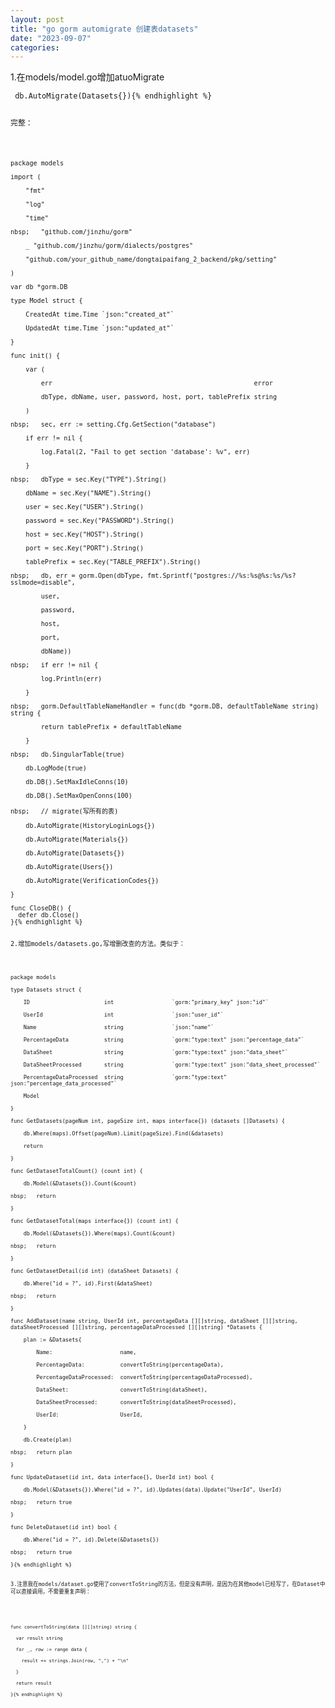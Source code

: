 ```yaml
---
layout: post
title: "go gorm automigrate 创建表datasets"
date: "2023-09-07"
categories: 
---
```

<p>1.在models/model.go增加atuoMigrate</p>

<pre>
<code>&nbsp;db.AutoMigrate(Datasets{}){% endhighlight %}

<p>完整：</p>

<pre>
<code>package models

import (

&nbsp;&nbsp; &nbsp;&quot;fmt&quot;

&nbsp;&nbsp; &nbsp;&quot;log&quot;

&nbsp;&nbsp; &nbsp;&quot;time&quot;

nbsp;&nbsp; &nbsp;&quot;github.com/jinzhu/gorm&quot;

&nbsp;&nbsp; &nbsp;_ &quot;github.com/jinzhu/gorm/dialects/postgres&quot;

&nbsp;&nbsp; &nbsp;&quot;github.com/your_github_name/dongtaipaifang_2_backend/pkg/setting&quot;

)

var db *gorm.DB

type Model struct {

&nbsp;&nbsp; &nbsp;CreatedAt time.Time `json:&quot;created_at&quot;`

&nbsp;&nbsp; &nbsp;UpdatedAt time.Time `json:&quot;updated_at&quot;`

}

func init() {

&nbsp;&nbsp; &nbsp;var (

&nbsp;&nbsp; &nbsp;&nbsp;&nbsp; &nbsp;err&nbsp;&nbsp;&nbsp;&nbsp;&nbsp;&nbsp;&nbsp;&nbsp;&nbsp;&nbsp;&nbsp;&nbsp;&nbsp;&nbsp;&nbsp;&nbsp;&nbsp;&nbsp;&nbsp;&nbsp;&nbsp;&nbsp;&nbsp;&nbsp;&nbsp;&nbsp;&nbsp;&nbsp;&nbsp;&nbsp;&nbsp;&nbsp;&nbsp;&nbsp;&nbsp;&nbsp;&nbsp;&nbsp;&nbsp;&nbsp;&nbsp;&nbsp;&nbsp;&nbsp;&nbsp;&nbsp;&nbsp;&nbsp;&nbsp;&nbsp;&nbsp;&nbsp; error

&nbsp;&nbsp; &nbsp;&nbsp;&nbsp; &nbsp;dbType, dbName, user, password, host, port, tablePrefix string

&nbsp;&nbsp; &nbsp;)

nbsp;&nbsp; &nbsp;sec, err := setting.Cfg.GetSection(&quot;database&quot;)

&nbsp;&nbsp; &nbsp;if err != nil {

&nbsp;&nbsp; &nbsp;&nbsp;&nbsp; &nbsp;log.Fatal(2, &quot;Fail to get section &#39;database&#39;: %v&quot;, err)

&nbsp;&nbsp; &nbsp;}

nbsp;&nbsp; &nbsp;dbType = sec.Key(&quot;TYPE&quot;).String()

&nbsp;&nbsp; &nbsp;dbName = sec.Key(&quot;NAME&quot;).String()

&nbsp;&nbsp; &nbsp;user = sec.Key(&quot;USER&quot;).String()

&nbsp;&nbsp; &nbsp;password = sec.Key(&quot;PASSWORD&quot;).String()

&nbsp;&nbsp; &nbsp;host = sec.Key(&quot;HOST&quot;).String()

&nbsp;&nbsp; &nbsp;port = sec.Key(&quot;PORT&quot;).String()

&nbsp;&nbsp; &nbsp;tablePrefix = sec.Key(&quot;TABLE_PREFIX&quot;).String()

nbsp;&nbsp; &nbsp;db, err = gorm.Open(dbType, fmt.Sprintf(&quot;postgres://%s:%s@%s:%s/%s?sslmode=disable&quot;,

&nbsp;&nbsp; &nbsp;&nbsp;&nbsp; &nbsp;user,

&nbsp;&nbsp; &nbsp;&nbsp;&nbsp; &nbsp;password,

&nbsp;&nbsp; &nbsp;&nbsp;&nbsp; &nbsp;host,

&nbsp;&nbsp; &nbsp;&nbsp;&nbsp; &nbsp;port,

&nbsp;&nbsp; &nbsp;&nbsp;&nbsp; &nbsp;dbName))

nbsp;&nbsp; &nbsp;if err != nil {

&nbsp;&nbsp; &nbsp;&nbsp;&nbsp; &nbsp;log.Println(err)

&nbsp;&nbsp; &nbsp;}

nbsp;&nbsp; &nbsp;gorm.DefaultTableNameHandler = func(db *gorm.DB, defaultTableName string) string {

&nbsp;&nbsp; &nbsp;&nbsp;&nbsp; &nbsp;return tablePrefix + defaultTableName

&nbsp;&nbsp; &nbsp;}

nbsp;&nbsp; &nbsp;db.SingularTable(true)

&nbsp;&nbsp; &nbsp;db.LogMode(true)

&nbsp;&nbsp; &nbsp;db.DB().SetMaxIdleConns(10)

&nbsp;&nbsp; &nbsp;db.DB().SetMaxOpenConns(100)

nbsp;&nbsp; &nbsp;// migrate(写所有的表)

&nbsp;&nbsp; &nbsp;db.AutoMigrate(HistoryLoginLogs{})

&nbsp;&nbsp; &nbsp;db.AutoMigrate(Materials{})

&nbsp;&nbsp; &nbsp;db.AutoMigrate(Datasets{})

&nbsp;&nbsp; &nbsp;db.AutoMigrate(Users{})

&nbsp;&nbsp; &nbsp;db.AutoMigrate(VerificationCodes{})

}

func CloseDB() {
  defer db.Close()
}{% endhighlight %}

<p>2.增加models/datasets.go,写增删改查的方法。类似于：</p>

<pre>
<code>package models

type Datasets struct {

&nbsp;&nbsp; &nbsp;ID&nbsp;&nbsp;&nbsp;&nbsp;&nbsp;&nbsp;&nbsp;&nbsp;&nbsp;&nbsp;&nbsp;&nbsp;&nbsp;&nbsp;&nbsp;&nbsp;&nbsp;&nbsp;&nbsp;&nbsp;&nbsp;&nbsp; int&nbsp;&nbsp;&nbsp;&nbsp;&nbsp;&nbsp;&nbsp;&nbsp;&nbsp;&nbsp;&nbsp;&nbsp;&nbsp;&nbsp;&nbsp;&nbsp;&nbsp; `gorm:&quot;primary_key&quot; json:&quot;id&quot;`

&nbsp;&nbsp; &nbsp;UserId&nbsp;&nbsp;&nbsp;&nbsp;&nbsp;&nbsp;&nbsp;&nbsp;&nbsp;&nbsp;&nbsp;&nbsp;&nbsp;&nbsp;&nbsp;&nbsp;&nbsp;&nbsp; int&nbsp;&nbsp;&nbsp;&nbsp;&nbsp;&nbsp;&nbsp;&nbsp;&nbsp;&nbsp;&nbsp;&nbsp;&nbsp;&nbsp;&nbsp;&nbsp;&nbsp; `json:&quot;user_id&quot;`

&nbsp;&nbsp; &nbsp;Name&nbsp;&nbsp;&nbsp;&nbsp;&nbsp;&nbsp;&nbsp;&nbsp;&nbsp;&nbsp;&nbsp;&nbsp;&nbsp;&nbsp;&nbsp;&nbsp;&nbsp;&nbsp;&nbsp;&nbsp; string&nbsp;&nbsp;&nbsp;&nbsp;&nbsp;&nbsp;&nbsp;&nbsp;&nbsp;&nbsp;&nbsp;&nbsp;&nbsp;&nbsp; `json:&quot;name&quot;`

&nbsp;&nbsp; &nbsp;PercentageData&nbsp;&nbsp;&nbsp;&nbsp;&nbsp;&nbsp;&nbsp;&nbsp;&nbsp;&nbsp; string&nbsp;&nbsp;&nbsp;&nbsp;&nbsp;&nbsp;&nbsp;&nbsp;&nbsp;&nbsp;&nbsp;&nbsp;&nbsp;&nbsp; `gorm:&quot;type:text&quot; json:&quot;percentage_data&quot;`

&nbsp;&nbsp; &nbsp;DataSheet&nbsp;&nbsp;&nbsp;&nbsp;&nbsp;&nbsp;&nbsp;&nbsp;&nbsp;&nbsp;&nbsp;&nbsp;&nbsp;&nbsp;&nbsp; string&nbsp;&nbsp;&nbsp;&nbsp;&nbsp;&nbsp;&nbsp;&nbsp;&nbsp;&nbsp;&nbsp;&nbsp;&nbsp;&nbsp; `gorm:&quot;type:text&quot; json:&quot;data_sheet&quot;`

&nbsp;&nbsp; &nbsp;DataSheetProcessed&nbsp;&nbsp;&nbsp;&nbsp;&nbsp;&nbsp; string&nbsp;&nbsp;&nbsp;&nbsp;&nbsp;&nbsp;&nbsp;&nbsp;&nbsp;&nbsp;&nbsp;&nbsp;&nbsp;&nbsp; `gorm:&quot;type:text&quot; json:&quot;data_sheet_processed&quot;`

&nbsp;&nbsp; &nbsp;PercentageDataProcessed&nbsp; string&nbsp;&nbsp;&nbsp;&nbsp;&nbsp;&nbsp;&nbsp;&nbsp;&nbsp;&nbsp;&nbsp;&nbsp;&nbsp;&nbsp; `gorm:&quot;type:text&quot; json:&quot;percentage_data_processed&quot;`

&nbsp;&nbsp; &nbsp;Model

}

func GetDatasets(pageNum int, pageSize int, maps interface{}) (datasets []Datasets) {

&nbsp;&nbsp; &nbsp;db.Where(maps).Offset(pageNum).Limit(pageSize).Find(&amp;datasets)

&nbsp;&nbsp; &nbsp;return

}

func GetDatasetTotalCount() (count int) {

&nbsp;&nbsp; &nbsp;db.Model(&amp;Datasets{}).Count(&amp;count)

nbsp;&nbsp; &nbsp;return

}

func GetDatasetTotal(maps interface{}) (count int) {

&nbsp;&nbsp; &nbsp;db.Model(&amp;Datasets{}).Where(maps).Count(&amp;count)

nbsp;&nbsp; &nbsp;return

}

func GetDatasetDetail(id int) (dataSheet Datasets) {

&nbsp;&nbsp; &nbsp;db.Where(&quot;id = ?&quot;, id).First(&amp;dataSheet)

nbsp;&nbsp; &nbsp;return

}

func AddDataset(name string, UserId int, percentageData [][]string, dataSheet [][]string, dataSheetProcessed [][]string, percentageDataProcessed [][]string) *Datasets {

&nbsp;&nbsp; &nbsp;plan := &amp;Datasets{

&nbsp;&nbsp; &nbsp;&nbsp;&nbsp; &nbsp;Name:&nbsp;&nbsp;&nbsp;&nbsp;&nbsp;&nbsp;&nbsp;&nbsp;&nbsp;&nbsp;&nbsp;&nbsp;&nbsp;&nbsp;&nbsp;&nbsp;&nbsp;&nbsp;&nbsp;&nbsp; name,

&nbsp;&nbsp; &nbsp;&nbsp;&nbsp; &nbsp;PercentageData:&nbsp;&nbsp;&nbsp;&nbsp;&nbsp;&nbsp;&nbsp;&nbsp;&nbsp;&nbsp; convertToString(percentageData),

&nbsp;&nbsp; &nbsp;&nbsp;&nbsp; &nbsp;PercentageDataProcessed:&nbsp; convertToString(percentageDataProcessed),

&nbsp;&nbsp; &nbsp;&nbsp;&nbsp; &nbsp;DataSheet:&nbsp;&nbsp;&nbsp;&nbsp;&nbsp;&nbsp;&nbsp;&nbsp;&nbsp;&nbsp;&nbsp;&nbsp;&nbsp;&nbsp;&nbsp; convertToString(dataSheet),

&nbsp;&nbsp; &nbsp;&nbsp;&nbsp; &nbsp;DataSheetProcessed:&nbsp;&nbsp;&nbsp;&nbsp;&nbsp;&nbsp; convertToString(dataSheetProcessed),

&nbsp;&nbsp; &nbsp;&nbsp;&nbsp; &nbsp;UserId:&nbsp;&nbsp;&nbsp;&nbsp;&nbsp;&nbsp;&nbsp;&nbsp;&nbsp;&nbsp;&nbsp;&nbsp;&nbsp;&nbsp;&nbsp;&nbsp;&nbsp;&nbsp; UserId,

&nbsp;&nbsp; &nbsp;}

&nbsp;&nbsp; &nbsp;db.Create(plan)

nbsp;&nbsp; &nbsp;return plan

}

func UpdateDataset(id int, data interface{}, UserId int) bool {

&nbsp;&nbsp; &nbsp;db.Model(&amp;Datasets{}).Where(&quot;id = ?&quot;, id).Updates(data).Update(&quot;UserId&quot;, UserId)

nbsp;&nbsp; &nbsp;return true

}

func DeleteDataset(id int) bool {

&nbsp;&nbsp; &nbsp;db.Where(&quot;id = ?&quot;, id).Delete(&amp;Datasets{})

nbsp;&nbsp; &nbsp;return true

}{% endhighlight %}

<p>3.注意我在models/dataset.go使用了convertToString的方法，但是没有声明，是因为在其他model已经写了，在Dataset中可以直接调用，不需要重复声明：</p>

<pre>

<code>func convertToString(data [][]string) string {

&nbsp; var result string

&nbsp; for _, row := range data {

&nbsp;&nbsp;&nbsp; result += strings.Join(row, &quot;,&quot;) + &quot;\n&quot;

&nbsp; }

&nbsp; return result

}{% endhighlight %}

<p>&nbsp;</p>

<p>&nbsp;</p>

